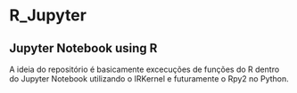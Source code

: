 # R_Jupyter
 ## Jupyter Notebook using R
 A ideia do repositório é basicamente excecuções de funções do R dentro do Jupyter Notebook 
 utilizando o IRKernel e futuramente o Rpy2 no Python.

